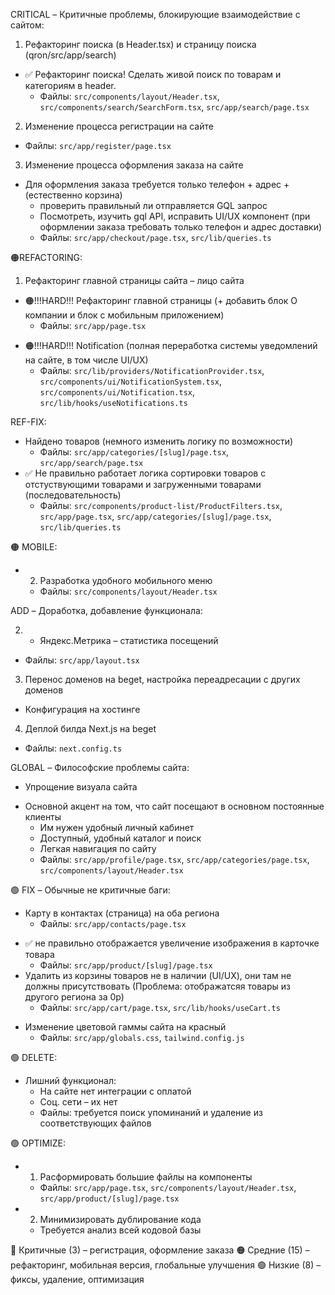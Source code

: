 CRITICAL – Критичные проблемы, блокирующие взаимодействие с сайтом:

1. Рефакторинг поиска (в Header.tsx) и страницу поиска (qron/src/app/search)

- ✅ Рефакторинг поиска! Сделать живой поиск по товарам и категориям в header.
  - Файлы: `src/components/layout/Header.tsx`, `src/components/search/SearchForm.tsx`, `src/app/search/page.tsx`

2. Изменение процесса регистрации на сайте

- Файлы: `src/app/register/page.tsx`

3. Изменение процесса оформления заказа на сайте

- Для оформления заказа требуется только телефон + адрес + (естественно корзина)
  - проверить правильный ли отправляется GQL запрос
  * Посмотреть, изучить gql API, исправить UI/UX компонент (при оформлении заказа требовать только телефон и адрес доставки)
  - Файлы: `src/app/checkout/page.tsx`, `src/lib/queries.ts`

🟠REFACTORING:

1. Рефакторинг главной страницы сайта – лицо сайта

- 🟠!!!HARD!!! Рефакторинг главной страницы (+ добавить блок О компании и блок с мобильным приложением)
  - Файлы: `src/app/page.tsx`
  <!-- - ✅ Создать отдельную страницу на сайте для каталога товаров (с главной страницы перенести его туда).
  - Файлы: `src/app/page.tsx`, `src/app/catalog/page.tsx` (новый файл) -->

<!-- - ✅ 🟢 Рефакторинг лучших предложений /src/components/product/ProductCarousel.tsx (совсем не правильная логика работы, лучше пока заменить на скролл)
  - Файлы: `src/components/product/ProductCarousel.tsx` -->

- 🟠!!!HARD!!! Notification (полная переработка системы уведомлений на сайте, в том числе UI/UX)
  - Файлы: `src/lib/providers/NotificationProvider.tsx`, `src/components/ui/NotificationSystem.tsx`, `src/components/ui/Notification.tsx`, `src/lib/hooks/useNotifications.ts`
<!-- - 🟢Breadcrumbs и работа с подкатегориями (криво отображаются)
  - Файлы: `src/app/categories/[slug]/page.tsx`, `src/app/product/[slug]/page.tsx`, `src/app/contacts/page.tsx`, `src/app/delivery/page.tsx` -->

REF-FIX:

- Найдено товаров (немного изменить логику по возможности)
  - Файлы: `src/app/categories/[slug]/page.tsx`, `src/app/search/page.tsx`
- ✅ Не правильно работает логика сортировки товаров с отстуствующими товарами и загруженными товарами (последовательность)
  - Файлы: `src/components/product-list/ProductFilters.tsx`, `src/app/page.tsx`, `src/app/categories/[slug]/page.tsx`, `src/lib/queries.ts`

🟠 MOBILE:

<!-- - 1. Уменьшение размеров шрифтов на мобильной версии
  - Файлы: `src/app/globals.css`, `tailwind.config.js` -->

- 2. Разработка удобного мобильного меню
  - Файлы: `src/components/layout/Header.tsx`

<!-- - -->

ADD – Доработка, добавление функционала:

<!-- 1. Доработка функционала корзины -->

<!-- - Очистка корзины одной кнопкой: Очистить корзину
- Подтверждение очистки корзины
- Подтверждение удаления элементов
  - Файлы: `src/app/cart/page.tsx`, `src/lib/hooks/useCart.ts` -->

2. - Яндекс.Метрика – статистика посещений

- Файлы: `src/app/layout.tsx`

3. Перенос доменов на beget, настройка переадресации с других доменов

- Конфигурация на хостинге

4. Деплой билда Next.js на beget

- Файлы: `next.config.ts`

<!-- - -->

GLOBAL – Философские проблемы сайта:

- Упрощение визуала сайта

* Основной акцент на том, что сайт посещают в основном постоянные клиенты
  - Им нужен удобный личный кабинет
  - Доступный, удобный каталог и поиск
  - Легкая навигация по сайту
  - Файлы: `src/app/profile/page.tsx`, `src/app/categories/page.tsx`, `src/components/layout/Header.tsx`

🟢 FIX – Обычные не критичные баги:

<!-- - Не всегда работает подгрузка товаров при перемещении по категориям (вроде исправлено) -->

- Карту в контактах (страница) на оба региона
  - Файлы: `src/app/contacts/page.tsx`

<!-- - ✅ 🟢 z-index сортировки сделать больше
  - Файлы: `src/components/product-list/ProductFilters.tsx`

- ✅ 🟢 поправить мини-галерею под фото товара, верстка кривовато отображается (там скролл почему-то в высоту) (не видно полностью)
  - Файлы: `src/app/product/[slug]/page.tsx` -->

<!-- - (ПОКА НЕ ЯСНО КАК РЕАЛИЗОВАТЬ) не отображать подкатегории, где нет товаров (В данной категории нет товаров.)
  - Файлы: `src/app/categories/[slug]/page.tsx` -->

<!-- - отображение картинок в каталоге сделать полное
  - Файлы: `src/components/product/ProductCard.tsx` -->

- ✅ не правильно отображается увеличение изображения в карточке товара
  - Файлы: `src/app/product/[slug]/page.tsx`
- Удалить из корзины товаров не в наличии (UI/UX), они там не должны присутствовать (Проблема: отображатсяя товары из другого региона за 0р)
  - Файлы: `src/app/cart/page.tsx`, `src/lib/hooks/useCart.ts`

<!-- - ✅ Товары не в наличии (карточки в каталоге) затемнить, сделать более серыми
  - Файлы: `src/components/product/ProductCard.tsx` -->

- Изменение цветовой гаммы сайта на красный
  - Файлы: `src/app/globals.css`, `tailwind.config.js`

🟢 DELETE:

- Лишний функционал:
  - На сайте нет интеграции с оплатой
  - Соц. сети – их нет
  - Файлы: требуется поиск упоминаний и удаление из соответствующих файлов

🟢 OPTIMIZE:

- 1. Расформировать большие файлы на компоненты
  - Файлы: `src/app/page.tsx`, `src/components/layout/Header.tsx`, `src/app/product/[slug]/page.tsx`
- 2. Минимизировать дублирование кода
  - Требуется анализ всей кодовой базы

🔴 Критичные (3) – регистрация, оформление заказа
🟠 Средние (15) – рефакторинг, мобильная версия, глобальные улучшения
🟢 Низкие (8) – фиксы, удаление, оптимизация
